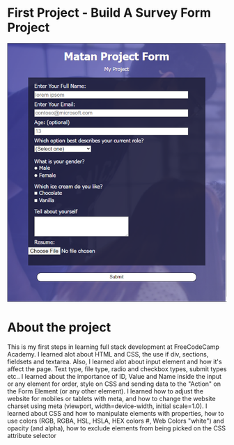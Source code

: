 # First Project - Build A Survey Form Project
<img src="Capture1.PNG">

<h1>About the project</h1>
This is my first steps in learning full stack development at FreeCodeCamp Academy. 
I learned alot about HTML and CSS, the use if div, sections, fieldsets and textarea. Also, I learned alot about input element and how it's affect the page.
Text type, file type, radio and checkbox types, submit types etc..
I learned about the importance of ID, Value and Name inside the input or any element for order, style on CSS and sending data to the "Action" on the Form Element (or any other element).
I learned how to adjust the website for mobiles or tablets with meta, and how to change the website charset using meta (viewport, width=device-width, initial scale=1.0).
I learned about CSS and how to manipulate elements with properties, how to use colors (RGB, RGBA, HSL, HSLA, HEX colors #, Web Colors "white") and opacity (and alpha), how to exclude elements from being picked on the CSS attribute selector
